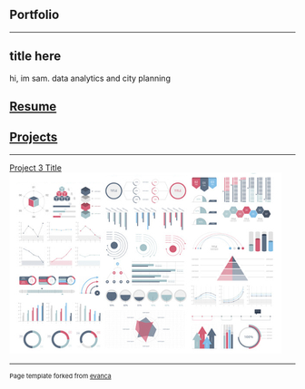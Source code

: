 ## Portfolio

---

## title here 

hi, im sam. data analytics and city planning

## [Resume](/resume)

## [Projects](/projects)

---

[Project 3 Title](/different_page)
<img src="images/dummy_thumbnail.jpg?raw=true"/>

---
<p style="font-size:11px">Page template forked from <a href="https://github.com/evanca/quick-portfolio">evanca</a></p>
<!-- Remove above link if you don't want to attibute -->

